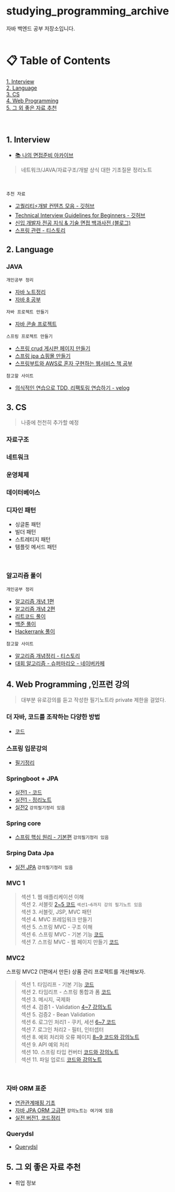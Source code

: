 # studying_programming_archive
자바 백엔드 공부 저장소입니다. <br><br>
# &#128203; Table of Contents
[1. Interview](#1-Interview) <br>
[2. Language](#2-Language) <br>
[3. CS](#3-CS) <br>
[4. Web Programming](#4-Web-Programming) <br>
[5. 그 외 좋은 자료 추천](#5-그-외-좋은-자료-추천) <br><br><br>

## 1. Interview
+ [📚 나의 면접준비 아카이브](https://github.com/Kim-Gyuri/studying_programming_archive/tree/main/%EB%A9%B4%EC%A0%91#readme)
> 네트워크/JAVA/자료구조/개발 상식 대한 기초질문 정리노트

<br>

`추천 자료`
+ [고퀄리티⚡개발 컨텐츠 모음 - 깃허브](https://github.com/Integerous/goQuality-dev-contents)
+ [Technical Interview Guidelines for Beginners - 깃허브](https://github.com/JaeYeopHan/Interview_Question_for_Beginner)
+ [신입 개발자 전공 지식 & 기술 면접 백과사전 (블로그)](https://gyoogle.dev/blog/)
+ [스프링 관련 - 티스토리](https://baek-kim-dev.site/69?category=903513)

## 2. Language
### JAVA
`개인공부 정리`
+ [자바 노트정리](https://github.com/Kim-Gyuri/studying_programming_archive/tree/main/%EC%9E%90%EB%B0%94) <br>
+ [자바 8 공부](https://github.com/Kim-Gyuri/java_8_study)

`자바 프로젝트 만들기` <br>
+ [자바 콘솔 프로젝트](https://github.com/Kim-Gyuri/JavaConsoleProject)

`스프링 프로젝트 만들기` <br>
+ [스프링 crud 게시판 페이지 만들기](https://github.com/Kim-Gyuri/spring-board-crud-paging)
+ [스프링 jpa 쇼핑몰 만들기](https://github.com/Kim-Gyuri/spring-jpa-shop-web)
+ [스프링부트와 AWS로 혼자 구현하는 웹서비스 책 공부](https://github.com/Kim-Gyuri/webservice)

`참고할 사이트`
+ [의식적인 연습으로 TDD, 리팩토링 연습하기 - velog](https://velog.io/@solar/%EC%9E%90%EB%B0%94%EC%A7%80%EA%B8%B0-%EC%9D%98%EC%8B%9D%EC%A0%81%EC%9D%B8-%EC%97%B0%EC%8A%B5%EC%9C%BC%EB%A1%9C-TDD-%EB%A6%AC%ED%8C%A9%ED%86%A0%EB%A7%81-%EC%97%B0%EC%8A%B5%ED%95%98%EA%B8%B0)



## 3. CS
> 나중에 천천히 추가할 예정
### 자료구조
### 네트워크
### 운영체제
### 데이터베이스
### 디자인 패턴
+ 싱글톤 패턴
+ 빌더 패턴
+ 스트레티지 패턴
+ 템플릿 메서드 패턴

 <br>

### 알고리즘 풀이
`개인공부 정리`
+ [알고리즘 개념 1편](https://github.com/Kim-Gyuri/Java_datastructure_algorithm)
+ [알고리즘 개념 2편](https://github.com/Kim-Gyuri/Java_datastructure_algorithm2)
+ [리트코드 풀이](https://github.com/Kim-Gyuri/leetcode)
+ [백준 풀이](https://github.com/Kim-Gyuri/studying_programming_archive/tree/main/%EB%B0%B1%EC%A4%80%ED%92%80%EA%B8%B0) <br>
+ [Hackerrank 풀이](https://github.com/Kim-Gyuri/studying_programming_archive/tree/main/HackerRank%20%ED%92%80%EA%B8%B0) <br>

`참고할 사이트` <br>
+ [알고리즘 개념정리 - 티스토리](https://bcp0109.tistory.com/67?category=850495)
+ [대회 알고리즘 - 슈퍼마리오 - 네이버카페](https://blog.naver.com/kks227)


## 4. Web Programming ,인프런 강의
> 대부분 유로강의를 듣고 작성한 필기노트라 private 제한을 걸었다.
### 더 자바, 코드를 조작하는 다양한 방법
+ [코드](https://github.com/Kim-Gyuri/javaStudy-library-framwork)

### 스프링 입문강의
+ [필기정리](https://github.com/Kim-Gyuri/studying_programming_archive/tree/main/%EC%9E%85%EB%AC%B8%20%EC%8A%A4%ED%94%84%EB%A7%81)

### Springboot + JPA
+ [실전1 - 코드](https://github.com/Kim-Gyuri/Spring-Boot-and-JPA-Utilization1---Lecture-Notes)
+ [실전1 - 정리노트](https://github.com/Kim-Gyuri/practice1-springboot-JPA) 
+ [실전2](https://github.com/Kim-Gyuri/-practice2-springboot-JPA) `강의필기정리 있음`


### Spring core
+ [스프링 핵심 원리 - 기본편](https://github.com/Kim-Gyuri/-) `강의필기정리 있음`

### Srping Data Jpa
+ [실전 JPA](https://github.com/Kim-Gyuri/-Practice-SpringDataJPA) `강의필기정리 있음`


### MVC 1
> 섹션 1. 웹 애플리케이션 이해 <br>
> 섹션 2. 서블릿 [2~5 코드](https://github.com/Kim-Gyuri/-MVC-1-) `섹션1~6까지 강의 필기노트 있음` <br>
> 섹션 3. 서블릿, JSP, MVC 패턴 <br> 섹션 4. MVC 프레임워크 만들기 <br>
> 섹션 5. 스프링 MVC - 구조 이해 <br>
> 섹션 6. 스프링 MVC - 기본 기능 [코드](https://github.com/Kim-Gyuri/MVC1--1) <br>
> 섹션 7. 스프링 MVC - 웹 페이지 만들기 [코드](https://github.com/Kim-Gyuri/spring-MVC1-webpage)


### MVC2
스프링 MVC2 (1편에서 만든) 상품 관리 프로젝트를 개선해보자.
> 섹션 1. 타임리프 - 기본 기능 [코드](https://github.com/Kim-Gyuri/-MVC2--thymeleaf)  <br>
> 섹션 2. 타임리프 - 스프링 통합과 폼 [코드](https://github.com/Kim-Gyuri/spring-MVC2---) <br>
> 섹션 3. 메시지, 국제화 <br>
> 섹션 4. 검증1 - Validation [4~7 강의노트](https://github.com/Kim-Gyuri/spring-MVC2--Validation-)  <br>
> 섹션 5. 검증2 - Bean Validation <br>
> 섹션 6. 로그인 처리1 - 쿠키, 세션  [6~7 코드](https://github.com/Kim-Gyuri/SpringMVC2--cookie-session) <br>
> 섹션 7. 로그인 처리2 - 필터, 인터셉터 <br>
> 섹션 8. 예외 처리와 오류 페이지 [8~9 코드와 강의노트](https://github.com/Kim-Gyuri/springMvc2-exception) <br>
> 섹션 9. API 예외 처리 <br>
> 섹션 10. 스프링 타입 컨버터 [코드와 강의노트](https://github.com/Kim-Gyuri/springMVC2-converter)  
> 섹션 11. 파일 업로드 [코드와 강의노트](https://github.com/Kim-Gyuri/springMVC2-upload) 

<br>

### 자바 ORM 표준
+ [연관관계매핑 기초](https://github.com/Kim-Gyuri/ORM-JPA--) 
+ [자바 JPA ORM 고급편](https://github.com/Kim-Gyuri/-Practice-SpringDataJPA) `강의노트는 여기에 있음`
+ [실전 버전1, 코드정리](https://github.com/Kim-Gyuri/JPA-ORM--1) 


### Querydsl 
+ [Querydsl](https://github.com/Kim-Gyuri/practice-Querydsl) 

## 5. 그 외 좋은 자료 추천
* 취업 정보

